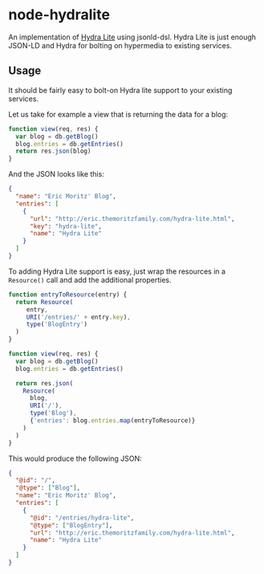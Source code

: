 # node-hydralite

An implementation of [Hydra
Lite](http://eric.themoritzfamily.com/hydra-lite.html) using
jsonld-dsl. Hydra Lite is just enough JSON-LD and Hydra for bolting on
hypermedia to existing services.


## Usage

It should be fairly easy to bolt-on Hydra lite support to your
existing services.

Let us take for example a view that is returning the data
for a blog:

```js
function view(req, res) {
  var blog = db.getBlog()
  blog.entries = db.getEntries()
  return res.json(blog)
}
```

And the JSON looks like this:

```json
{
  "name": "Eric Moritz' Blog",
  "entries": [
    {
      "url": "http://eric.themoritzfamily.com/hydra-lite.html",
      "key": "hydra-lite",
      "name": "Hydra Lite"
    }
  ]
}
```

To adding Hydra Lite support is easy, just wrap the resources in
a `Resource()` call and add the additional properties.

```js
function entryToResource(entry) {
  return Resource(
     entry,
     URI('/entries/' + entry.key),
     type('BlogEntry')
  )
}

function view(req, res) {
  var blog = db.getBlog()
  blog.entries = db.getEntries()

  return res.json(
    Resource(
      blog,
      URI('/'),
      type('Blog'),
      {'entries': blog.entries.map(entryToResource)}
    )
  )
}
```

This would produce the following JSON:


```json
{
  "@id": "/",
  "@type": ["Blog"],
  "name": "Eric Moritz' Blog",
  "entries": [
    {
      "@id": "/entries/hydra-lite",
      "@type": ["BlogEntry"],
      "url": "http://eric.themoritzfamily.com/hydra-lite.html",
      "name": "Hydra Lite"
    }
  ]
}
```
